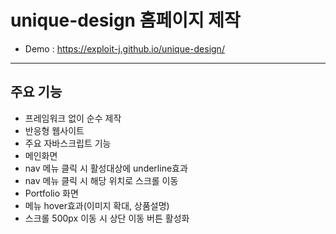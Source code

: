 # unique-design 홈페이지 제작
* Demo : https://exploit-j.github.io/unique-design/
-------------------
## 주요 기능
* 프레임워크 없이 순수 제작
* 반응형 웹사이트
* 주요 자바스크립트 기능
 * 메인화면
  * nav 메뉴 클릭 시 활성대상에 underline효과
  * nav 메뉴 클릭 시 해당 위치로 스크롤 이동
 * Portfolio 화면
  * 메뉴 hover효과(이미지 확대, 상품설명)
  * 스크롤 500px 이동 시 상단 이동 버튼 활성화
